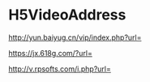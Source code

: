 # H5VideoAddress

  http://yun.baiyug.cn/vip/index.php?url=
  
  https://jx.618g.com/?url=

  http://v.rpsofts.com/i.php?url=
